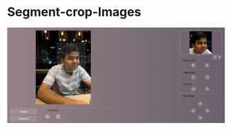# Segment-crop-Images
![Alt text](https://github.com/nadeemasgar/Segment-crop-Images/blob/master/Screenshot1.PNG)
